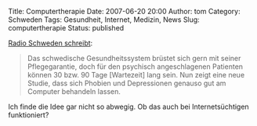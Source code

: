 Title: Computertherapie
Date: 2007-06-20 20:00
Author: tom
Category: Schweden
Tags: Gesundheit, Internet, Medizin, News
Slug: computertherapie
Status: published

[Radio Schweden
schreibt](http://www.sr.se/cgi-bin/International/nyhetssidor/artikel.asp?ProgramID=2108&Nyheter=&format=1&artikel=1437162):

> Das schwedische Gesundheitssystem brüstet sich gern mit seiner
> Pflegegarantie, doch für den psychisch angeschlagenen Patienten können
> 30 bzw. 90 Tage [Wartezeit] lang sein. Nun zeigt eine neue Studie,
> dass sich Phobien und Depressionen genauso gut am Computer behandeln
> lassen.

Ich finde die Idee gar nicht so abwegig. Ob das auch bei
Internetsüchtigen funktioniert?

